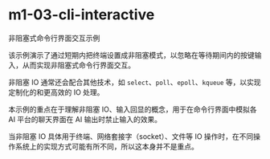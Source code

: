 # m1-03-cli-interactive

非阻塞式命令行界面交互示例

该示例演示了通过短期内把终端设置成非阻塞模式，以忽略在等待期间内的按键输入，从而实现非阻塞式命令行界面交互。

非阻塞 IO 通常还会配合其他技术，如 `select`、`poll`、`epoll`、`kqueue` 等，以实现定制化的和更高效的 IO 处理。

本示例的重点在于理解非阻塞 IO、输入回显的概念，用于在命令行界面中模拟各 AI 平台的聊天界面在 AI 输出时禁止输入的效果。

当非阻塞 IO 具体用于终端、网络套接字（socket）、文件等 IO 操作时，在不同操作系统上的实现方式可能有所不同，所以这本身并不是重点。
